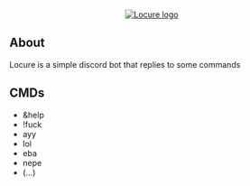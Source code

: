 <div align="center">
  <br />
  <p>
    <a href="https://discord.js.org"><img src="https://i.imgur.com/t7waHhJ.png" alt="Locure logo" /></a>
  </p>
</div>

## About
Locure is a simple discord bot that replies to some commands

## CMDs
- &help
- !fuck
- ayy
- lol
- eba
- nepe
- (...)